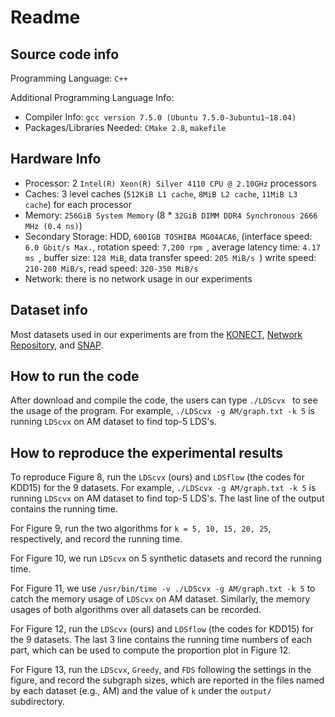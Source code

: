 # Readme

## Source code info
Programming Language: `C++` 

Additional Programming Language Info: 
- Compiler Info: `gcc version 7.5.0 (Ubuntu 7.5.0-3ubuntu1~18.04)`  
- Packages/Libraries Needed: `CMake 2.8`, `makefile`

## Hardware Info
- Processor: 2  `Intel(R) Xeon(R) Silver 4110 CPU @ 2.10GHz` processors
- Caches: 3 level caches (`512KiB L1 cache`, `8MiB L2 cache`, `11MiB L3 cache`) for each processor
- Memory: `256GiB System Memory` (8 \* `32GiB DIMM DDR4 Synchronous 2666 MHz (0.4 ns)`)
- Secondary Storage: HDD, `6001GB TOSHIBA MG04ACA6`, (interface speed: `6.0 Gbit/s Max.`, rotation speed: `7,200 rpm `, average latency time: `4.17 ms `, buffer size: `128 MiB`, data transfer speed: `205 MiB/s `) write speed: `210-280 MiB/s`, read speed: `320-350 MiB/s`
- Network: there is no network usage in our experiments

## Dataset info
Most datasets used in our experiments are from the 
[KONECT](http://konect.cc/networks/),
[Network Repository](https://networkrepository.com),
and [SNAP](https://snap.stanford.edu/data/).

## How to run the code
After download and compile the code, the users can type `./LDScvx ` to see the usage of the program.
For example, `./LDScvx -g AM/graph.txt -k 5`  is running `LDScvx` on AM dataset to find top-5 LDS's.

## How to reproduce the experimental results
To reproduce Figure 8, run the `LDScvx` (ours) and `LDSflow` (the codes for KDD15) for the 9 datasets. For example, `./LDScvx -g AM/graph.txt -k 5`  is running `LDScvx` on AM dataset to find top-5 LDS's. The last line of the output contains the running time.

For Figure 9, run the two algorithms for `k = 5, 10, 15, 20, 25`, respectively, and record the running time.

For Figure 10, we run `LDScvx` on 5 synthetic datasets and record the running time.

For Figure 11, we use `/usr/bin/time -v ./LDScvx -g AM/graph.txt -k 5` to catch the memory usage of `LDScvx` on AM dataset. Similarly, the memory usages of both algorithms over all datasets can be recorded. 

For Figure 12, run the `LDScvx` (ours) and `LDSflow` (the codes for KDD15) for the 9 datasets. The last 3 line contains the running time numbers of each part, which can be used to compute the proportion plot in Figure 12.

For Figure 13, run the `LDScvx`, `Greedy`, and `FDS` following the settings in the figure, and record the subgraph sizes, which are reported in the files named by each dataset (e.g., AM) and the value of `k` under the `output/` subdirectory.
